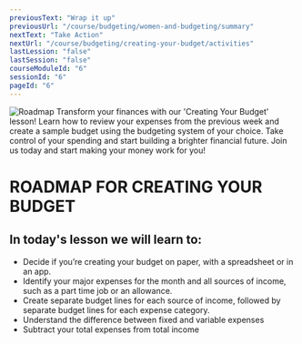 ```yaml
---
previousText: "Wrap it up"
previousUrl: "/course/budgeting/women-and-budgeting/summary"
nextText: "Take Action"
nextUrl: "/course/budgeting/creating-your-budget/activities"
lastLession: "false"
lastSession: "false"
courseModuleId: "6"
sessionId: "6"
pageId: "6"
---
```



![Roadmap](/assets/img/roadmap.png)
<sparkle-character-intro class="shift-up-overlap" position="right" character="yuna">
Transform your finances with our 'Creating Your Budget' lesson! Learn how to review your expenses from the previous week and create a sample budget using the budgeting system of your choice. Take control of your spending and start building a brighter financial future. Join us today and start making your money work for you!</sparkle-character-intro>

# ROADMAP FOR CREATING YOUR BUDGET

## In today's lesson we will learn to:

- Decide if you’re creating your budget on paper, with a spreadsheet or in an app.
- Identify your major expenses for the month and all sources of income, such as a part time job or an allowance.
- Create separate budget lines for each source of income, followed by separate budget lines for each expense category.
- Understand the difference between fixed and variable expenses
- Subtract your total expenses from total income


<!---
# Warm Up

- Review your expenses that you tracked over the previous week. What were your needs? What were your wants? Record this information.
-->
